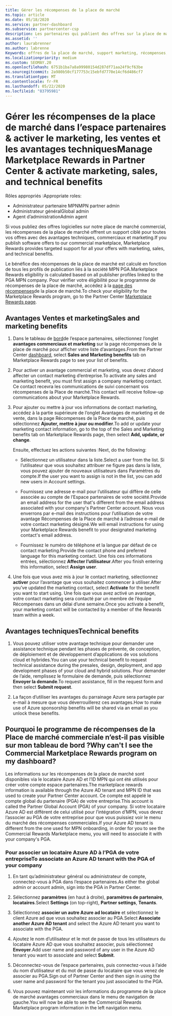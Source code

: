 ```yaml
---
title: Gérer les récompenses de la place de marché
ms.topic: article
ms.date: 05/18/2020
ms.service: partner-dashboard
ms.subservice: partnercenter-csp
description: Les partenaires qui publient des offres sur la place de marché commerciale peuvent bénéficier d’avantages qui proposent un support marketing.
ms.assetid: ''
author: laurabrenner
ms.author: labrenne
Keywords: offres de la place de marché, support marketing, récompenses, avantages du serveur de publication
ms.localizationpriority: medium
ms.custom: SEOMAY.20
ms.openlocfilehash: 6751b1ba7a8a99980154d287df71aa24f9cf63be
ms.sourcegitcommit: 2a980b50cf177753c15ebfd7770e14cf6d486cf7
ms.translationtype: MT
ms.contentlocale: fr-FR
ms.lasthandoff: 05/22/2020
ms.locfileid: "83795981"
---
```

# <a name="manage-marketplace-rewards-in-partner-center--activate-marketing-sales-and-technical-benefits"></a><span data-ttu-id="e0bdb-104">Gérer les récompenses de la place de marché dans l’espace partenaires & activer le marketing, les ventes et les avantages techniques</span><span class="sxs-lookup"><span data-stu-id="e0bdb-104">Manage Marketplace Rewards in Partner Center & activate marketing, sales, and technical benefits</span></span>

<span data-ttu-id="e0bdb-105">Rôles appropriés :</span><span class="sxs-lookup"><span data-stu-id="e0bdb-105">Appropriate roles:</span></span>

- <span data-ttu-id="e0bdb-106">Administrateur partenaire MPN</span><span class="sxs-lookup"><span data-stu-id="e0bdb-106">MPN partner admin</span></span>
- <span data-ttu-id="e0bdb-107">Administrateur général</span><span class="sxs-lookup"><span data-stu-id="e0bdb-107">Global admin</span></span>
- <span data-ttu-id="e0bdb-108">Agent d’administration</span><span class="sxs-lookup"><span data-stu-id="e0bdb-108">Admin agent</span></span>

<span data-ttu-id="e0bdb-109">Si vous publiez des offres logicielles sur notre place de marché commercial, les récompenses de la place de marché offrent un support ciblé pour toutes vos offres avec des avantages techniques, commerciaux et marketing.</span><span class="sxs-lookup"><span data-stu-id="e0bdb-109">If you  publish software offers to our commercial marketplace, Marketplace Rewards provides targeted support for all your offers with marketing, sales, and technical benefits.</span></span>

<span data-ttu-id="e0bdb-110">Le bénéfice des récompenses de la place de marché est calculé en fonction de tous les profils de publication liés à la société MPN PGA.</span><span class="sxs-lookup"><span data-stu-id="e0bdb-110">Marketplace Rewards eligibility is calculated based on all publisher profiles linked to the PGA MPN company.</span></span> <span data-ttu-id="e0bdb-111">Pour vérifier votre éligibilité pour le programme de récompenses de la place de marché, accédez à la [page des récompenses](https://partner.microsoft.com/dashboard/mpn/program/commercialmarketplace)de la place de marché.</span><span class="sxs-lookup"><span data-stu-id="e0bdb-111">To check your eligibility for the Marketplace Rewards program, go to the Partner Center [Marketplace Rewards page](https://partner.microsoft.com/dashboard/mpn/program/commercialmarketplace).</span></span>

## <a name="sales-and-marketing-benefits"></a><span data-ttu-id="e0bdb-112">Avantages Ventes et marketing</span><span class="sxs-lookup"><span data-stu-id="e0bdb-112">Sales and marketing benefits</span></span>

1. <span data-ttu-id="e0bdb-113">Dans le tableau de [bord](https://partner.microsoft.com/dashboard)de l’espace partenaires, sélectionnez l’onglet **avantages commerciaux et marketing** sur la page récompenses de la place de marché pour afficher votre liste d’avantages.</span><span class="sxs-lookup"><span data-stu-id="e0bdb-113">From the Partner Center [dashboard](https://partner.microsoft.com/dashboard), select **Sales and Marketing benefits** tab on Marketplace Rewards page to see your list of benefits.</span></span> 

2. <span data-ttu-id="e0bdb-114">Pour activer un avantage commercial et marketing, vous devez d’abord affecter un contact marketing d’entreprise.</span><span class="sxs-lookup"><span data-stu-id="e0bdb-114">To activate any sales and marketing benefit, you must first assign a company marketing contact.</span></span> <span data-ttu-id="e0bdb-115">Ce contact recevra les communications de suivi concernant vos récompenses de la Place de marché.</span><span class="sxs-lookup"><span data-stu-id="e0bdb-115">This contact will receive follow-up communications about your Marketplace Rewards.</span></span>

3. <span data-ttu-id="e0bdb-116">Pour ajouter ou mettre à jour vos informations de contact marketing, accédez à la partie supérieure de l’onglet Avantages de marketing et de vente, dans la page Récompenses de la Place de marché, puis sélectionnez **Ajouter, mettre à jour ou modifier**.</span><span class="sxs-lookup"><span data-stu-id="e0bdb-116">To add or update your marketing contact information, go to the top of the Sales and Marketing benefits tab on Marketplace Rewards page, then select **Add, update, or change**.</span></span> 

   <span data-ttu-id="e0bdb-117">Ensuite, effectuez les actions suivantes :</span><span class="sxs-lookup"><span data-stu-id="e0bdb-117">Next, do the following:</span></span>

   - <span data-ttu-id="e0bdb-118">Sélectionnez un utilisateur dans la liste.</span><span class="sxs-lookup"><span data-stu-id="e0bdb-118">Select a user from the list.</span></span> <span data-ttu-id="e0bdb-119">Si l’utilisateur que vous souhaitez attribuer ne figure pas dans la liste, vous pouvez ajouter de nouveaux utilisateurs dans Paramètres du compte.</span><span class="sxs-lookup"><span data-stu-id="e0bdb-119">If the user you want to assign is not in the list, you can add new users in Account settings.</span></span>

   - <span data-ttu-id="e0bdb-120">Fournissez une adresse e-mail pour l’utilisateur qui diffère de celle associée au compte de l’Espace partenaires de votre société.</span><span class="sxs-lookup"><span data-stu-id="e0bdb-120">Provide an email address for the user that's different from the email address associated with your company's Partner Center account.</span></span> <span data-ttu-id="e0bdb-121">Nous vous enverrons par e-mail des instructions pour l’utilisation de votre avantage Récompenses de la Place de marché à l’adresse e-mail de votre contact marketing désigné.</span><span class="sxs-lookup"><span data-stu-id="e0bdb-121">We will email instructions for using your Marketplace Rewards benefit to your designated marketing contact's email address.</span></span>

   - <span data-ttu-id="e0bdb-122">Fournissez le numéro de téléphone et la langue par défaut de ce contact marketing.</span><span class="sxs-lookup"><span data-stu-id="e0bdb-122">Provide the contact phone and preferred language for this marketing contact.</span></span> <span data-ttu-id="e0bdb-123">Une fois ces informations entrées, sélectionnez **Affecter l’utilisateur**.</span><span class="sxs-lookup"><span data-stu-id="e0bdb-123">After you finish entering this information, select **Assign user**.</span></span>

4. <span data-ttu-id="e0bdb-124">Une fois que vous avez mis à jour le contact marketing, sélectionnez **activer** pour l’avantage que vous souhaitez commencer à utiliser.</span><span class="sxs-lookup"><span data-stu-id="e0bdb-124">After you’ve updated the marketing contact, select **Activate** for the benefit you want to start using.</span></span> <span data-ttu-id="e0bdb-125">Une fois que vous avez activé un avantage, votre contact marketing sera contacté par un membre de l’équipe Récompenses dans un délai d’une semaine.</span><span class="sxs-lookup"><span data-stu-id="e0bdb-125">Once you activate a benefit, your marketing contact will be contacted by a member of the Rewards team within a week.</span></span>

## <a name="technical-benefits"></a><span data-ttu-id="e0bdb-126">Avantages techniques</span><span class="sxs-lookup"><span data-stu-id="e0bdb-126">Technical benefits</span></span>

1. <span data-ttu-id="e0bdb-127">Vous pouvez utiliser votre avantage technique pour demander une assistance technique pendant les phases de prévente, de conception, de déploiement et de développement d’applications de vos solutions cloud et hybrides.</span><span class="sxs-lookup"><span data-stu-id="e0bdb-127">You can use your technical benefit to request technical assistance during the presales, design, deployment, and app development phases of your cloud and hybrid solutions.</span></span> <span data-ttu-id="e0bdb-128">Pour demander de l’aide, remplissez le formulaire de demande, puis sélectionnez **Envoyer la demande**.</span><span class="sxs-lookup"><span data-stu-id="e0bdb-128">To request assistance, fill in the request form and then select **Submit request**.</span></span>

2. <span data-ttu-id="e0bdb-129">La façon d’utiliser les avantages du parrainage Azure sera partagée par e-mail à mesure que vous déverrouillerez ces avantages.</span><span class="sxs-lookup"><span data-stu-id="e0bdb-129">How to make use of Azure sponsorship benefits will be shared via an email as you unlock these benefits.</span></span>

## <a name="why-cant-i-see-the-commercial-marketplace-rewards-program-on-my-dashboard"></a><span data-ttu-id="e0bdb-130">Pourquoi le programme de récompenses de la Place de marché commerciale n’est-il pas visible sur mon tableau de bord ?</span><span class="sxs-lookup"><span data-stu-id="e0bdb-130">Why can't I see the Commercial Marketplace Rewards program on my dashboard?</span></span>

<span data-ttu-id="e0bdb-131">Les informations sur les récompenses de la place de marché sont disponibles via le locataire Azure AD et l’ID MPN qui ont été utilisés pour créer votre compte espace partenaires.</span><span class="sxs-lookup"><span data-stu-id="e0bdb-131">The marketplace rewards information is available through the Azure AD tenant and MPN ID that was used to create your Partner Center account.</span></span> <span data-ttu-id="e0bdb-132">Ce compte est appelé le compte global du partenaire (PGA) de votre entreprise.</span><span class="sxs-lookup"><span data-stu-id="e0bdb-132">This account is called the Partner Global Account (PGA) of your company.</span></span> <span data-ttu-id="e0bdb-133">Si votre locataire Azure AD est différent de celui utilisé pour l’intégration d’MPN, vous devez l’associer au PGA de votre entreprise pour que vous puissiez voir le menu du marché des récompenses commerciales.</span><span class="sxs-lookup"><span data-stu-id="e0bdb-133">If your Azure AD tenant is different from the  one used for MPN onboarding, in order for you to see the Commercial Rewards Marketplace menu, you will need to associate it with your company's PGA.</span></span>

### <a name="to-associate-an-azure-ad-tenant-with-the-pga-of-your-company"></a><span data-ttu-id="e0bdb-134">Pour associer un locataire Azure AD à l’PGA de votre entreprise</span><span class="sxs-lookup"><span data-stu-id="e0bdb-134">To associate an Azure AD tenant with the PGA of your company</span></span>

1. <span data-ttu-id="e0bdb-135">En tant qu’administrateur général ou administrateur de compte, connectez-vous à PGA dans l’espace partenaires.</span><span class="sxs-lookup"><span data-stu-id="e0bdb-135">As either the global admin or account admin, sign into the PGA in Partner Center.</span></span>

2. <span data-ttu-id="e0bdb-136">Sélectionnez **paramètres** (en haut à droite), **paramètres de partenaire**, **locataires**.</span><span class="sxs-lookup"><span data-stu-id="e0bdb-136">Select **Settings** (on top-right), **Partner settings**, **Tenants**.</span></span> 

3. <span data-ttu-id="e0bdb-137">Sélectionnez **associer un autre Azure ad locataire** et sélectionnez le client Azure ad que vous souhaitez associer au PGA.</span><span class="sxs-lookup"><span data-stu-id="e0bdb-137">Select **Associate another Azure AD tenant** and select the Azure AD tenant you want to associate with the PGA.</span></span>

4. <span data-ttu-id="e0bdb-138">Ajoutez le nom d’utilisateur et le mot de passe de tous les utilisateurs du locataire Azure AD que vous souhaitez associer, puis sélectionnez **Envoyer**.</span><span class="sxs-lookup"><span data-stu-id="e0bdb-138">Add user name and password of any user in the Azure AD tenant you want to associate and select **Submit**.</span></span>

5. <span data-ttu-id="e0bdb-139">Déconnectez-vous de l’espace partenaires, puis connectez-vous à l’aide du nom d’utilisateur et du mot de passe du locataire que vous venez de associer au PGA.</span><span class="sxs-lookup"><span data-stu-id="e0bdb-139">Sign out of Partner Center and then sign in using the user name and password for the tenant you just associated to the PGA.</span></span>

6. <span data-ttu-id="e0bdb-140">Vous pouvez maintenant voir les informations du programme de la place de marché avantages commerciaux dans le menu de navigation de gauche.</span><span class="sxs-lookup"><span data-stu-id="e0bdb-140">You will now be able to see the Commercial Rewards Marketplace program information in the left navigation menu.</span></span>

